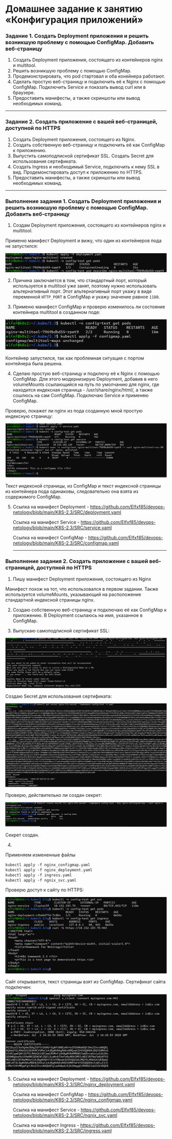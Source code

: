# Домашнее задание к занятию «Конфигурация приложений»

### Задание 1. Создать Deployment приложения и решить возникшую проблему с помощью ConfigMap. Добавить веб-страницу

1. Создать Deployment приложения, состоящего из контейнеров nginx и multitool.
2. Решить возникшую проблему с помощью ConfigMap.
3. Продемонстрировать, что pod стартовал и оба конейнера работают.
4. Сделать простую веб-страницу и подключить её к Nginx с помощью ConfigMap. Подключить Service и показать вывод curl или в браузере.
5. Предоставить манифесты, а также скриншоты или вывод необходимых команд.

------

### Задание 2. Создать приложение с вашей веб-страницей, доступной по HTTPS 

1. Создать Deployment приложения, состоящего из Nginx.
2. Создать собственную веб-страницу и подключить её как ConfigMap к приложению.
3. Выпустить самоподписной сертификат SSL. Создать Secret для использования сертификата.
4. Создать Ingress и необходимый Service, подключить к нему SSL в вид. Продемонстировать доступ к приложению по HTTPS. 
4. Предоставить манифесты, а также скриншоты или вывод необходимых команд.

------

### Выполнение задания 1. Создать Deployment приложения и решить возникшую проблему с помощью ConfigMap. Добавить веб-страницу

1. Cоздам Deployment приложения, состоящего из контейнеров nginx и multitool.

Применю манифест Deployment и вижу, что один из контейнеров пода не запустился:

![img_1](IMG/img_1.png)

2. Причина заключается в том, что стандартный порт, который используется в multitool уже занят, поэтому нужно использовать альтернативный порт. Этот альтернативный порт укажу в виде переменной `HTTP_PORT` в ConfigMap и укажу значение  равное `1180`.

3. Применю манифест ConfigMap и проверю изменилось ли состояние контейнера multitool в созданном поде:

![img_2](IMG/img_2.png)

Контейнер запустился, так как проблемная ситуация с портом контейнера была решена.

4. Сделаю простую веб-страницу и подключу её к Nginx с помощью ConfigMap. Для этого модернизирую Deployment, добавив в него volumeMounts ссылающийся на путь по умолчанию для nginx, где находится индексная страница - /usr/share/nginx/html/, а также сошлюсь на сам ConfigMap. Подключаю Service и применяю ConfigMap.

Проверю, покажет ли nginx из  пода созданную мной простую индексную страницу:

![img_3](IMG/img_3.png)

Текст индексной страницы, из  ConfigMap и текст индексной страницы из контейнера пода одинаковы, следовательно она взята из содержимого ConfigMap.

5. Ссылка на манифест Deployment - https://github.com/Elfxf85/devops-netology/blob/main/K8S-2.3/SRC/deployment.yaml

   Ссылка на манифест Service - https://github.com/Elfxf85/devops-netology/blob/main/K8S-2.3/SRC/service.yaml

   Ссылка на манифест ConfigMap - https://github.com/Elfxf85/devops-netology/blob/main/K8S-2.3/SRC/configmap.yaml

   ------

### Выполнение задания 2. Создать приложение с вашей веб-страницей, доступной по HTTPS 

1. Пишу манифест Deployment приложения, состоящего из Nginx

Манифест похож на тот, что использовался в первом задании. Также используется volumeMounts, указывающий на расположение стандартной индексной страницы nginx.

2. Создаю собственную веб-страницу и подключаю её как ConfigMap к приложению. В Deployment ссылаюсь на имя, указанное в ConfigMap.

3. Выпускаю самоподписной сертификат SSL:

![img_4](IMG/img_4.png)

 Создаю Secret для использования сертификата:

![img_5](IMG/img_5.png)

Проверю, действительно ли создан секрет:

![img_6](IMG/img_6.png)

Секрет создан.

4. 
Применяем измененные файлы
```
kubectl apply -f nginx_configmap.yaml
kubectl apply -f nginx_deployment.yaml
kubectl apply -f ingress.yaml
kubectl apply -f ngnix_svc.yaml
```
Проверю доступ к сайту по HTTPS:

![img_7](IMG/img_7.png)

Сайт открывается, текст страницы взят из ConfigMap. Сертификат сайта подключен:

![img_8](IMG/img_8.png)

5. Ссылка на манифест Deployment - https://github.com/Elfxf85/devops-netology/blob/main/K8S-2.3/SRC/nginx_deployment.yaml

   Ссылка на манифест ConfigMap - https://github.com/Elfxf85/devops-netology/blob/main/K8S-2.3/SRC/nginx_configmap.yaml

   Ссылка на манифест Service - https://github.com/Elfxf85/devops-netology/blob/main/K8S-2.3/SRC/ngnix_svc.yaml
 
   Ссылка на манифест Ingress - https://github.com/Elfxf85/devops-netology/blob/main/K8S-2.3/SRC/ingress.yaml